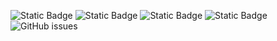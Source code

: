 ![Static Badge](https://img.shields.io/badge/blacklists-61-000000) ![Static Badge](https://img.shields.io/badge/blacklisted-3000354-cc0000) ![Static Badge](https://img.shields.io/badge/whitelisted-2254-00CC00) ![Static Badge](https://img.shields.io/badge/streaming_blacklist-28107-000000) ![GitHub issues](https://img.shields.io/github/issues/fabriziosalmi/blacklists)
